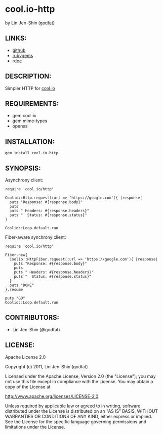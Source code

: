 # cool.io-http

by Lin Jen-Shin ([godfat](http://godfat.org))

## LINKS:

* [github](https://github.com/godfat/cool.io-http)
* [rubygems](https://rubygems.org/gems/cool.io-http)
* [rdoc](http://rdoc.info/github/godfat/cool.io-http)

## DESCRIPTION:

Simpler HTTP for [cool.io][]

[cool.io]: https://github.com/tarcieri/cool.io

## REQUIREMENTS:

* gem cool.io
* gem mime-types
* openssl

## INSTALLATION:

    gem install cool.io-http

## SYNOPSIS:

Asynchrony client:

    require 'cool.io/http'

    Coolio::Http.request(:url => 'https://google.com'){ |response|
      puts "Response: #{response.body}"
      puts
      puts " Headers: #{response.headers}"
      puts "  Status: #{response.status}"
    }

    Coolio::Loop.default.run

Fiber-aware synchrony client:

    require 'cool.io/http'

    Fiber.new{
      Coolio::HttpFiber.request(:url => 'https://google.com'){ |response|
        puts "Response: #{response.body}"
        puts
        puts " Headers: #{response.headers}"
        puts "  Status: #{response.status}"
      }
      puts "DONE"
    }.resume

    puts "GO"
    Coolio::Loop.default.run

## CONTRIBUTORS:

* Lin Jen-Shin (@godfat)

## LICENSE:

Apache License 2.0

Copyright (c) 2011, Lin Jen-Shin (godfat)

Licensed under the Apache License, Version 2.0 (the "License");
you may not use this file except in compliance with the License.
You may obtain a copy of the License at

<http://www.apache.org/licenses/LICENSE-2.0>

Unless required by applicable law or agreed to in writing, software
distributed under the License is distributed on an "AS IS" BASIS,
WITHOUT WARRANTIES OR CONDITIONS OF ANY KIND, either express or implied.
See the License for the specific language governing permissions and
limitations under the License.
